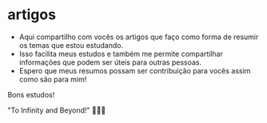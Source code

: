 # artigos

* Aqui compartilho com vocês os artigos que faço como forma de resumir os temas que estou estudando.
* Isso facilita meus estudos e também me permite compartilhar informações que podem ser úteis para outras pessoas.
* Espero que meus resumos possam ser contribuição para vocês assim como são para mim!

Bons estudos!

"To Infinity and Beyond!" 🚀🚀🚀
 
